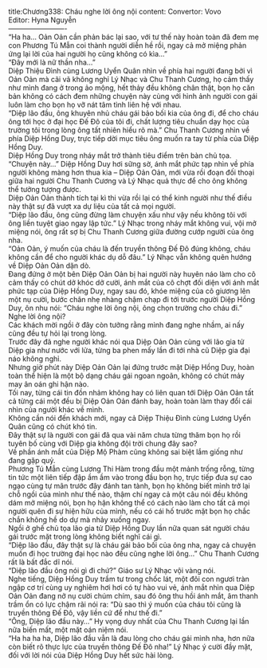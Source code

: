 title:Chương338: Cháu nghe lời ông nội
content:
Convertor: Vovo<br>Editor: Hyna Nguyễn<br>————————-<br>“Ha ha… Oản Oản cần phản bác lại sao, với tư thế này hoàn toàn đã đem mẹ con Phương Tú Mẫn coi thành người diễn hề rồi, ngay cả mở miệng phản ứng lại lời của hai người họ cũng không có kìa…”<br>“Đây mới là nữ thần nha…”<br>Diệp Thiệu Đình cùng Lương Uyển Quân nhìn về phía hai người đang bởi vì Oản Oản mà cãi vã không nghỉ Lý Nhạc và Chu Thanh Cương, họ cảm thấy như mình đang ở trong ảo mộng, hết thảy đều không chân thật, bọn họ căn bản không có cách đem những chuyện này cùng với hình ảnh người con gái luôn làm cho bọn họ vỡ nát tâm tình liên hệ với nhau.<br>“Diệp lão đầu, ông khuyên nhủ cháu gái bảo bối kia của ông đi, để cho cháu ông tới học ở đại học Đế Đô của tôi đi, chất lượng tiêu chuẩn dạy học của trường tôi trong lòng ông tất nhiên hiểu rõ mà.” Chu Thanh Cương nhìn về phía Diệp Hồng Duy, trực tiếp dời mục tiêu ông muốn ra tay từ phía của Diệp Hồng Duy.<br>Diệp Hồng Duy trong nháy mắt trở thành tiêu điểm trên bàn chủ tọa.<br>“Chuyện này…” Diệp Hồng Duy hơi sững sờ, ánh mắt phức tạp nhìn về phía người không màng hơn thua kia – Diệp Oản Oản, mới vừa rồi đoạn đối thoại giữa hai người Chu Thanh Cương và Lý Nhạc quả thực để cho ông không thể tưởng tượng được.<br>Diệp Oản Oản thành tích tại kì thi vừa rồi lại có thể kinh người như thế điều này thật sự đã vượt xa dự liệu của tất cả mọi người.<br>“Diệp lão đầu, ông cũng đừng làm chuyện xấu như vậy nếu không tôi với ông liền tuyệt giao ngay lập tức.” Lý Nhạc trong nháy mắt không vui, vội mở miệng nói, ông rất sợ bị Chu Thanh Cương giữa đường cướp người của ông nha.<br>“Oản Oản, ý muốn của cháu là đến truyền thông Đế Đô đúng không, cháu không cần để cho người khác dụ dỗ đâu.” Lý Nhạc vẫn không quên hướng về Diệp Oản Oản dặn dò.<br>Đang đứng ở một bên Diệp Oản Oản bị hai người này huyên náo làm cho cô cảm thấy có chút dở khóc dở cười, ánh mắt của cô chợt đối diện với ánh mắt phức tạp của Diệp Hồng Duy, ngay sau đó, khóe miệng của cô giương lên một nụ cười, bước chân nhẹ nhàng chậm chạp đi tới trước người Diệp Hồng Duy, ôn nhu nói: “Cháu nghe lời ông nội, ông chọn trường cho cháu đi.”<br>Nghe lời ông nội?<br>Các khách mời ngồi ở đây còn tưởng rằng mình đang nghe nhầm, ai nấy cũng đều tự hỏi lại trong lòng.<br>Trước đây đã nghe người khác nói qua Diệp Oản Oản cùng với lão gia tử Diệp gia như nước với lửa, từng ba phen mấy lần đi tới nhà cũ Diệp gia đại náo không nghỉ.<br>Nhưng giờ phút này Diệp Oản Oản lại đứng trước mặt Diệp Hồng Duy, hoàn toàn thể hiện là một bộ dạng cháu gái ngoan ngoãn, không có chút mảy may ân oán ghi hận nào.<br>Tối nay, từng cái tin đồn nhảm không hay có liên quan tới Diệp Oản Oản tất cả từng cái một đều bị Diệp Oản Oản đánh bay, hoàn toàn làm thay đổi cái nhìn của người khác về mình.<br>Không cần nói đến khách mới, ngay cả Diệp Thiệu Đình cùng Lương Uyển Quân cũng có chút khó tin.<br>Đây thật sự là người con gái đã qua vài năm chưa từng thăm bọn họ rồi tuyên bố cùng với Diệp gia không đội trời chung đây sao?<br>Về phần ánh mắt của Diệp Mộ Phàm cũng không sai biệt lắm giống như đang gặp quỷ.<br>Phương Tú Mẫn cùng Lương Thi Hàm trong đầu một mảnh trống rỗng, từng tin tức một liên tiếp đập ầm ầm vào trong đầu bọn họ, trực tiếp đưa sự cao ngạo cùng tự mãn trước đây đánh tan tành, bọn họ không biết mình trở lại chỗ ngồi của mình như thế nào, thậm chí ngay cả một câu nói đều không dám mở miệng nói, bọn họ hận không thể có cách nào làm cho tất cả mọi người quên đi sự hiện hữu của mình, nếu có cái hố trước mặt bọn họ chắc chắn không hề do dự mà nhảy xuống ngay.<br>Ngồi ở ghế chủ tọa lão gia tử Diệp Hồng Duy lần nữa quan sát người cháu gái trước mặt trong lòng không biết nghĩ cái gì.<br>“Diệp lão đầu, đây thật sự là cháu gái bảo bối của ông nha, ngay cả chuyện muốn đi học trường đại học nào đều cũng nghe lời ông…” Chu Thanh Cương rất là bất đắc dĩ nói.<br>“Diệp lão đầu ông nói gì đi chứ?” Giáo sư Lý Nhạc vội vàng nói.<br>Nghe tiếng, Diệp Hồng Duy trầm tư trong chốc lát, một đôi con ngươi tràn ngập cơ trí cùng uy nghiêm hơi hơi có tự hào vui vẻ, ánh mắt nhìn qua Diệp Oản Oản đang nở nụ cười chúm chím, sau đó ông thu hồi ánh mắt, âm thanh trầm ổn có lực chậm rãi nói ra: “Dù sao thì ý muốn của cháu tôi cũng là truyền thông Đế Đô, vậy liền cứ để như thế đi.”<br>“Ông, Diệp lão đầu này…” Hy vọng duy nhất của Chu Thanh Cương lại lần nữa biến mất, một mặt oán niệm nói.<br>“Ha ha ha ha, Diệp lão đầu vẫn là đau lòng cho cháu gái mình nha, hơn nữa còn biết rõ thực lực của truyền thông Đế Đô nha!” Lý Nhạc ý cười đầy mặt, đối với lời nói của Diệp Hồng Duy hết sức hài lòng.